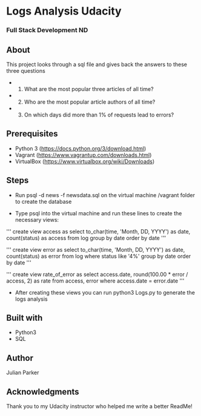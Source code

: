 # Logs Analysis Udacity

### Full Stack Development ND

## About
This project looks through a sql file and gives back the answers to these three questions
* 1. What are the most popular three articles of all time?
* 2. Who are the most popular article authors of all time? 
* 3. On which days did more than 1% of requests lead to errors?

## Prerequisites
* Python 3 (https://docs.python.org/3/download.html)
* Vagrant (https://www.vagrantup.com/downloads.html)
* VirtualBox  (https://www.virtualbox.org/wiki/Downloads)


## Steps 
* Run psql -d news -f newsdata.sql on the virtual machine /vagrant folder to create the database

* Type psql into the virtual machine and run these lines to create the necessary views:

''' 
create view access as
select to_char(time, 'Month, DD, YYYY') as date, count(status) as access
from log
group by date
order by date
'''

''' 
create view error as
select to_char(time, 'Month, DD, YYYY') as date, count(status) as error
from log
where status like '4%'
group by date
order by date
'''

''' 
create view rate_of_error as
select access.date, round(100.00 * error / access, 2) as rate
from access, error
where access.date = error.date
''' 

* After creating these views you can run python3 Logs.py to generate the logs analysis


## Built with
* Python3
* SQL
## Author
Julian Parker

## Acknowledgments
Thank you to my Udacity instructor who helped me write a better ReadMe!
